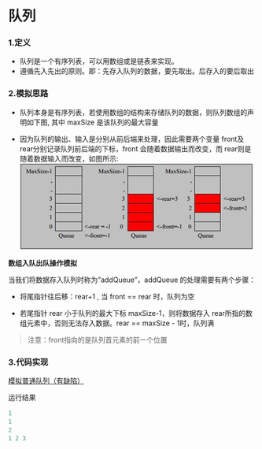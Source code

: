 # 队列

### 1.定义
- 队列是一个有序列表，可以用数组或是链表来实现。
- 遵循先入先出的原则。即：先存入队列的数据，要先取出。后存入的要后取出

### 2.模拟思路
- 队列本身是有序列表，若使用数组的结构来存储队列的数据，则队列数组的声明如下图, 其中 maxSize 是该队列的最大容量

- 因为队列的输出、输入是分别从前后端来处理，因此需要两个变量 front及 rear分别记录队列前后端的下标，front 会随着数据输出而改变，而 rear则是随着数据输入而改变，如图所示:
![在这里插入图片描述](../../../../resources/picture/队列1.jpg)

**数组入队出队操作模拟**

当我们将数据存入队列时称为”addQueue”，addQueue 的处理需要有两个步骤：

- 将尾指针往后移：rear+1 , 当 front == rear 时，队列为空

- 若尾指针 rear 小于队列的最大下标 maxSize-1，则将数据存入 rear所指的数组元素中，否则无法存入数据。rear == maxSize - 1时，队列满

>注意：front指向的是队列首元素的前一个位置

### 3.代码实现

[模拟普通队列（有缺陷）](./ArrayQueue.java)

运行结果

```java
1
1
2
1 2 3 
```
